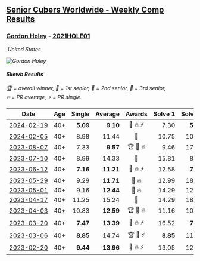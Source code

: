 <style>table {white-space: nowrap;}</style>
<link rel="stylesheet" type="text/css" href="/scw-comp/css/flags.css" />

## [Senior Cubers Worldwide - Weekly Comp Results](/scw-comp/results/)
### [Gordon Holey](README.md) - [2021HOLE01](https://www.worldcubeassociation.org/persons/2021HOLE01?event=skewb)

<i class="flag flag-US" />&nbsp;United States

![Gordon Holey](1642020105.jpg)

#### Skewb Results

<span style="white-space: nowrap;">🏆 = overall winner</span>, <span style="white-space: nowrap;">🥇 = 1st senior</span>, <span style="white-space: nowrap;">🥈 = 2nd senior</span>, <span style="white-space: nowrap;">🥉 = 3rd senior</span>, <span style="white-space: nowrap;">🔥 = PR average</span>, <span style="white-space: nowrap;">⚡ = PR single</span>.

| Date | Age | Single | Average | Awards | Solve 1 | Solve 2 | Solve 3 | Solve 4 | Solve 5 | Video |
| :--: | :--: | --: | --: | :--: | --: | --: | --: | --: | --: | :-- |
| [2024-02-19](../../results/2024-02-19/skewb.md) | 40+ | **5.09** | **9.10** | 🥈 🔥 ⚡ | 7.30 | **5.09** | 12.30 | 11.71 | 8.29 | [Desktop](https://www.facebook.com/766997877/videos/783488979878723) / [Mobile](https://m.facebook.com/766997877/videos/783488979878723) |
| [2024-02-05](../../results/2024-02-05/skewb.md) | 40+ | 8.98 | 11.44 | 🥈 | 10.75 | 10.29 | DNF | 8.98 | 13.28 | [Desktop](https://www.facebook.com/766997877/videos/650209463829232) / [Mobile](https://m.facebook.com/766997877/videos/650209463829232) |
| [2023-08-07](../../results/2023-08-07/skewb.md) | 40+ | 7.33 | **9.57** | 🏆 🥇 🔥 | 9.46 | 17.97 | 7.91 | 7.33 | 11.35 | [Desktop](https://www.facebook.com/766997877/videos/305398095315165) / [Mobile](https://m.facebook.com/766997877/videos/305398095315165) |
| [2023-07-10](../../results/2023-07-10/skewb.md) | 40+ | 8.99 | 14.33 | 🥈 | 15.81 | 8.99 | 17.38 | 13.71 | 13.48 | [Desktop](https://www.facebook.com/events/290406996735190/permalink/296233549485868) / [Mobile](https://m.facebook.com/events/290406996735190?view=permalink&id=296233549485868) |
| [2023-06-12](../../results/2023-06-12/skewb.md) | 40+ | **7.16** | **11.21** | 🥈 🔥 ⚡ | 12.58 | **7.16** | 12.94 | 11.04 | 10.02 | [Desktop](https://www.facebook.com/766997877/videos/245451628199365) / [Mobile](https://m.facebook.com/766997877/videos/245451628199365) |
| [2023-05-29](../../results/2023-05-29/skewb.md) | 40+ | 9.29 | **11.71** | 🥈 🔥 | 12.99 | 18.12 | 9.29 | 12.24 | 9.91 | [Desktop](https://www.facebook.com/766997877/videos/1970029000010930) / [Mobile](https://m.facebook.com/766997877/videos/1970029000010930) |
| [2023-05-01](../../results/2023-05-01/skewb.md) | 40+ | 9.16 | **12.44** | 🥉 🔥 | 14.29 | 12.66 | 10.38 | 17.29 | 9.16 | [Desktop](https://www.facebook.com/766997877/videos/586458993624943) / [Mobile](https://m.facebook.com/766997877/videos/586458993624943) |
| [2023-04-17](../../results/2023-04-17/skewb.md) | 40+ | 11.25 | 15.24 | 🥉 | 14.29 | 18.16 | 16.68 | 11.25 | 14.76 | [Desktop](https://www.facebook.com/766997877/videos/1956280334705163) / [Mobile](https://m.facebook.com/766997877/videos/1956280334705163) |
| [2023-04-03](../../results/2023-04-03/skewb.md) | 40+ | 10.83 | **12.59** | 🏆 🥇 🔥 | 11.16 | 10.83 | 14.76 | 17.32 | 11.86 | [Desktop](https://www.facebook.com/766997877/videos/189449217216252) / [Mobile](https://m.facebook.com/766997877/videos/189449217216252) |
| [2023-03-20](../../results/2023-03-20/skewb.md) | 40+ | **7.47** | **13.39** | 🥉 🔥 ⚡ | 16.52 | **7.47** | 11.32 | 17.23 | 12.33 | [Desktop](https://www.facebook.com/766997877/videos/1625657091286010) / [Mobile](https://m.facebook.com/766997877/videos/1625657091286010) |
| [2023-03-06](../../results/2023-03-06/skewb.md) | 40+ | **8.85** | 14.74 | 🏆 🥇 ⚡ | **8.85** | 11.36 | 18.24 | 18.08 | 14.79 | [Desktop](https://www.facebook.com/766997877/videos/719947926335166) / [Mobile](https://m.facebook.com/766997877/videos/719947926335166) |
| [2023-02-20](../../results/2023-02-20/skewb.md) | 40+ | **9.44** | **13.96** | 🥈 🔥 ⚡ | 13.05 | 12.17 | 16.67 | **9.44** | 22.86 | [Desktop](https://www.facebook.com/766997877/videos/1168404963860559) / [Mobile](https://m.facebook.com/766997877/videos/1168404963860559) |


<!-- Global site tag (gtag.js) - Google Analytics -->
<script async src="https://www.googletagmanager.com/gtag/js?id=UA-86348435-3"></script>
<script>window.dataLayer = window.dataLayer || []; function gtag() {dataLayer.push(arguments);} gtag('js', new Date()); gtag('config', 'UA-86348435-3');</script>

